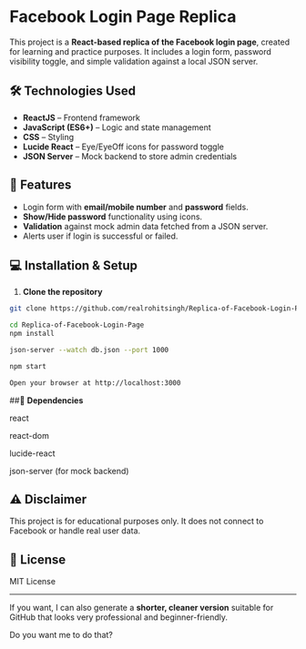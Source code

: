 # Facebook Login Page Replica

This project is a **React-based replica of the Facebook login page**, created for learning and practice purposes. It includes a login form, password visibility toggle, and simple validation against a local JSON server.

## 🛠 Technologies Used

- **ReactJS** – Frontend framework
- **JavaScript (ES6+)** – Logic and state management
- **CSS** – Styling
- **Lucide React** – Eye/EyeOff icons for password toggle
- **JSON Server** – Mock backend to store admin credentials

## 🚀 Features

- Login form with **email/mobile number** and **password** fields.
- **Show/Hide password** functionality using icons.
- **Validation** against mock admin data fetched from a JSON server.
- Alerts user if login is successful or failed.

## 💻 Installation & Setup

1. **Clone the repository**

```bash
git clone https://github.com/realrohitsingh/Replica-of-Facebook-Login-Page.git

cd Replica-of-Facebook-Login-Page
npm install

json-server --watch db.json --port 1000

npm start

Open your browser at http://localhost:3000

```

##🔗 **Dependencies**

react

react-dom

lucide-react

json-server (for mock backend)

## ⚠️ Disclaimer

This project is for educational purposes only. It does not connect to Facebook or handle real user data.

## 📄 License

MIT License

---

If you want, I can also generate a **shorter, cleaner version** suitable for GitHub that looks very professional and beginner-friendly.  

Do you want me to do that?

